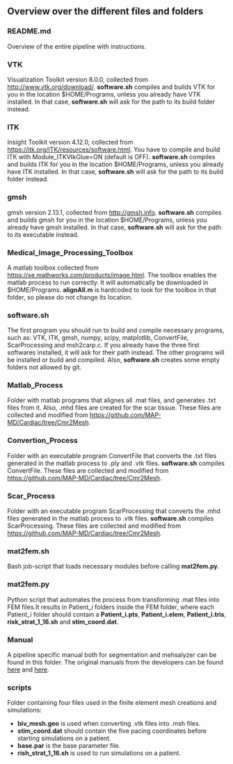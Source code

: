 ## Overview over the different files and folders ##

### README.md ###
Overview of the entire pipeline with instructions.

### VTK ###
Visualization Toolkit version 8.0.0, collected from http://www.vtk.org/download/.
**software.sh** compiles and builds VTK for you in the location $HOME/Programs, unless you already have VTK installed.
In that case, **software.sh** will ask for the path to its build folder instead.

### ITK ###
Insight Toolkit version 4.12.0, collected from https://itk.org/ITK/resources/software.html.
You have to compile and build ITK with Module_ITKVtkGlue=ON (default is OFF).
**software.sh** compiles and builds ITK for you in the location $HOME/Programs, unless you already have ITK installed.
In that case, **software.sh** will ask for the path to its build folder instead.

### gmsh ###
gmsh version 2.13.1, collected from http://gmsh.info. **software.sh** compiles and builds gmsh for you in 
the location $HOME/Programs, unless you already have gmsh installed. 
In that case, **software.sh** will ask for the path to its executable instead.

### Medical_Image_Processing_Toolbox ###
A matlab toolbox collected from https://se.mathworks.com/products/image.html. 
The toolbox enables the matlab process to run correctly. It will automatically be downloaded
in $HOME/Programs. **alignAll.m** is hardcoded to look for the toolbox in that folder, so please do not change its location.

### software.sh ###
The first program you should run to build and compile necessary programs, such as: VTK, ITK, gmsh, numpy, scipy, matplotlib,
ConvertFile, ScarProcessing and msh2carp.c. If you already have the three first softwares installed, it will ask for their
path instead. The other programs will be installed or build and compiled. Also, **software.sh** creates some empty folders
not allowed by git. 

### Matlab_Process ###
Folder with matlab programs that alignes all .mat files, and generates .txt files from it.
Also, .mhd files are created for the scar tissue.
These files are collected and modified from https://github.com/MAP-MD/Cardiac/tree/Cmr2Mesh.

### Convertion_Process ###
Folder with an executable program ConvertFile that converts the .txt files generated in
the matlab process to .ply and .vtk files. **software.sh** compiles ConvertFile.
These files are collected and modified from https://github.com/MAP-MD/Cardiac/tree/Cmr2Mesh.

### Scar_Process ###
Folder with an executable program ScarProcessing that converts the .mhd files generated in 
the matlab process to .vtk files. **software.sh** compiles ScarProcessing.
These files are collected and modified from https://github.com/MAP-MD/Cardiac/tree/Cmr2Mesh.

### mat2fem.sh ###
Bash job-script that loads necessary modules before calling **mat2fem.py**.

### mat2fem.py ###
Python script that automates the process from transforming .mat files into FEM files.It results in Patient_i folders inside the FEM folder, 
where each Patient_i folder should contain a **Patient_i.pts**, **Patient_i.elem**, **Patient_i.tris**, **risk_strat_1_16.sh** and **stim_coord.dat**.

### Manual ###
A pipeline specific manual both for segmentation and mehsalyzer can be found in this folder. The original manuals from the developers
can be found [here](http://medviso.com/documents/segment/manual.pdf) and [here](https://github.com/cardiosolv/meshalyzer/tree/master/manual).

### scripts ###
Folder containing four files used in the finite element mesh creations and simulations:
* **biv_mesh.geo** is used when converting .vtk files into .msh files.
* **stim_coord.dat** should contain the five pacing coordinates before starting simulations on a patient.
* **base.par** is the base parameter file.
* **rish_strat_1_16.sh** is used to run simulations on a patient.








